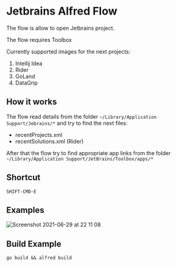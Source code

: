 # Jetbrains Alfred Flow

The flow is allow to open Jetbrains project.

The flow requires Toolbox

Currently supported images for the next projects:
1. Intellij Idea
2. Rider
3. GoLand
4. DataGrip

## How it works
The flow read details from the folder `~/Library/Application Support/Jebrains/*` and try to find the next files:
* recentProjects.xml
* recentSolutions.xml (Rider)

After that the flow try to find appropriate app links from the folder `~/Library/Application Support/JetBrains/Toolbox/apps/*`

## Shortcut
`SHIFT-CMD-E`

## Examples
![Screenshot 2021-06-29 at 22 11 08](https://user-images.githubusercontent.com/3629440/123855486-a1b75d00-d928-11eb-8c66-e50cbb725b0f.png)

## Build Example
```shell
go build && alfred build
```
